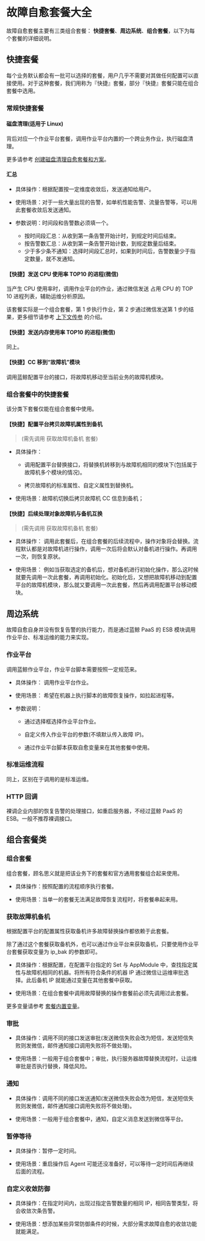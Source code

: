 # 故障自愈套餐大全

故障自愈套餐主要有三类组合套餐： **快捷套餐**、**周边系统**、**组合套餐**，以下为每个套餐的详细说明。

## 快捷套餐

每个业务默认都会有一批可以选择的套餐，用户几乎不需要对其做任何配置可以直接使用。对于这种套餐，我们用称为『快捷』套餐，部分『快捷』套餐只能在组合套餐中选用。

### 常规快捷套餐

#### 磁盘清理(适用于 Linux)

背后对应一个作业平台套餐，调用作业平台内置的一个跨业务作业，执行磁盘清理。

更多请参考 [创建磁盘清理自愈套餐和方案](Create_Diskclear_Fta_Solutions.md)。

#### 汇总

- 具体操作：根据配置按一定维度收敛后，发送通知给用户。

- 使用场景：对于一些大量出现的告警，如单机性能告警、流量告警等，可以用此套餐收敛后发送通知。

- 参数说明：时间段和告警数必须填一个。

  - 按时间段汇总：从收到第一条告警开始计时，到规定时间后结束。
  - 按告警数汇总：从收到第一条告警开始计数，到规定数量后结束。
  - 少于多少条不通知：选择时间段汇总时，如果到时间后，告警数量少于指定数量，就不发通知。

#### 【快捷】发送 CPU 使用率 TOP10 的进程(微信)

当产生 CPU 使用率时，调用作业平台的作业，通过微信发送 占用 CPU 的 TOP 10 进程列表，辅助运维分析原因。

该套餐实际是一个组合套餐，第 1 步执行作业，第 2 步通过微信发送第 1 步的结果，更多细节请参考 [上下文传参](../guide/Context_Parameters.md) 的介绍。

#### 【快捷】发送内存使用率 TOP10 的进程(微信)

同上。

#### 【快捷】CC 移到“故障机”模块

调用蓝鲸配置平台的接口，将故障机移动至当前业务的故障机模块。

### 组合套餐中的快捷套餐

该分类下套餐仅能在组合套餐中使用。

#### 【快捷】配置平台拷贝故障机属性到备机

> (需先调用 获取故障机备机 套餐)

- 具体操作：

    - 调用配置平台替换接口，将替换机转移到与故障机相同的模块下(包括属于故障机多个模块的情况)。

    - 拷贝故障机的标准属性、自定义属性到替换机。

- 使用场景：故障机切换后拷贝故障机 CC 信息到备机；


#### 【快捷】后续处理对象故障机与备机互换

> (需先调用 获取故障机备机 套餐)

- 具体操作：
调用此套餐后，在组合套餐的后续流程中，操作对象将会替换。流程默认都是对故障机进行操作，调用一次后将会默认对备机进行操作。再调用一次，则恢复原状。

- 使用场景：
例如当获取选定的备机后，想对备机进行初始化操作，那么这时候就要先调用一次此套餐，再调用初始化。初始化后，又想把故障机移动到配置平台的故障机模块，那么就又要调用一次此套餐，然后再调用配置平台移动模块。

## 周边系统

故障自愈自身并没有恢复告警的执行能力，而是通过蓝鲸 PaaS 的 ESB 模块调用作业平台、标准运维的能力来实现。

### 作业平台

调用蓝鲸作业平台，作业平台脚本需要按照一定规范来。

- 具体操作：
调用作业平台作业。

- 使用场景：
希望在机器上执行脚本的故障恢复操作，如拉起进程等。

- 参数说明：
    - 通过选择框选择作业平台作业。

    - 自定义传入作业平台的参数(不填默认传入故障 IP)。

    - 通过作业平台脚本获取自愈变量来在其他套餐中使用。

### 标准运维流程

同上，区别在于调用的是标准运维。

### HTTP 回调

裸调企业内部的恢复告警的处理接口，如重启服务器，不经过蓝鲸 PaaS 的 ESB。一般不推荐裸调接口。

## 组合套餐类

### 组合套餐

组合套餐，顾名思义就是把该业务下的套餐和官方通用套餐组合起来使用。

- 具体操作：按照配置的流程顺序执行套餐。

- 使用场景：当单一的套餐无法满足故障恢复流程时，将套餐串起来用。

### 获取故障机备机

根据配置平台的配置属性获取备机许多故障替换操作都依赖于此套餐。

除了通过这个套餐获取备机外，也可以通过作业平台来获取备机，只要使用作业平台套餐获取变量为 ip_bak 的参数即可。

- 具体操作：根据配置，在配置平台指定的 Set 与 AppModule 中，查找指定属性与故障机相同的机器。将所有符合条件的机器 IP 通过微信让运维审批选择。此后备机 IP 就能通过变量在其他套餐中获取。

- 使用场景：在组合套餐中调用故障替换的操作套餐前必须先调用过此套餐。

更多变量请参考 [套餐内置变量](../guide/Solutions_Parameters.md)。

### 审批

- 具体操作：调用不同的接口发送审批(发送微信失败会改为短信，发送短信失败则发微信，邮件通知接口调用失败将不做处理)。

- 使用场景：一般用于组合套餐中；审批，执行服务器故障替换流程时，让运维审批是否执行替换，降低风险。

### 通知

- 具体操作：调用不同的接口发送通知(发送微信失败会改为短信，发送短信失败则发微信，邮件通知接口调用失败将不做处理)。

- 使用场景：一般用于组合套餐中，通知，自定义消息发送到微信等平台。

### 暂停等待

- 具体操作：暂停一定时间。

- 使用场景：重启操作后 Agent 可能还没准备好，可以等待一定时间后再继续后面的流程。

### 自定义收敛防御

- 具体操作：在指定时间内，出现过指定告警数量的相同 IP，相同告警类型，将会收敛次条告警。

- 使用场景：想添加某些异常防御条件的时候，大部分需求故障自愈的收敛功能就能满足。
